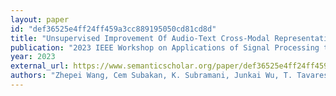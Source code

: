 ```yaml
---
layout: paper
id: "def36525e4ff24ff459a3cc889195050cd81cd8d"
title: "Unsupervised Improvement Of Audio-Text Cross-Modal Representations"
publication: "2023 IEEE Workshop on Applications of Signal Processing to Audio and Acoustics (WASPAA)"
year: 2023
external_url: https://www.semanticscholar.org/paper/def36525e4ff24ff459a3cc889195050cd81cd8d
authors: "Zhepei Wang, Cem Subakan, K. Subramani, Junkai Wu, T. Tavares, Fabio Ayres, Paris Smaragdis"
---
```

